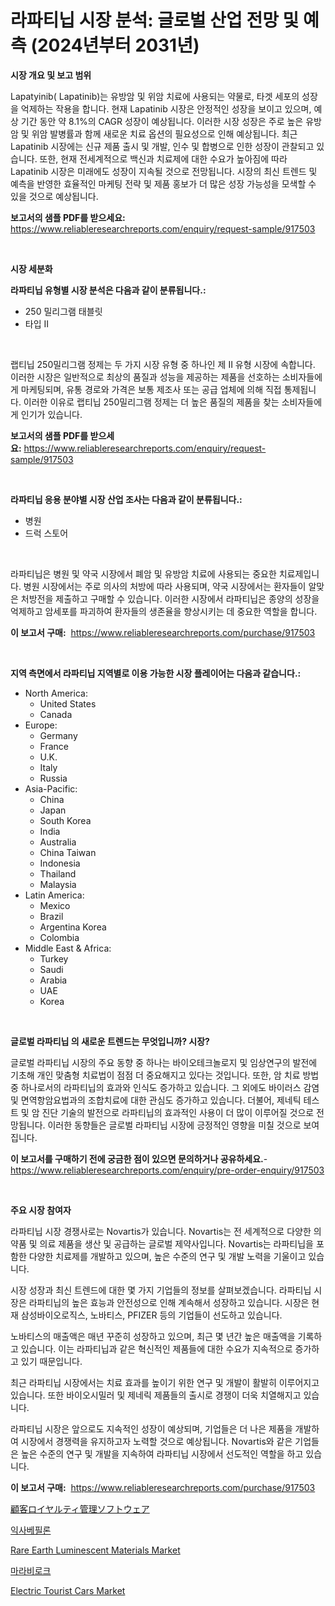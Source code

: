 <p><h1>라파티닙 시장 분석: 글로벌 산업 전망 및 예측 (2024년부터 2031년)</h1></p><p><strong>시장 개요 및 보고 범위</strong></p>
<p><p>Lapatyinib( Lapatinib)는 유방암 및 위암 치료에 사용되는 약물로, 타겟 세포의 성장을 억제하는 작용을 합니다. 현재 Lapatinib 시장은 안정적인 성장을 보이고 있으며, 예상 기간 동안 약 8.1%의 CAGR 성장이 예상됩니다. 이러한 시장 성장은 주로 높은 유방암 및 위암 발병률과 함께 새로운 치료 옵션의 필요성으로 인해 예상됩니다. 최근 Lapatinib 시장에는 신규 제품 출시 및 개발, 인수 및 합병으로 인한 성장이 관찰되고 있습니다. 또한, 현재 전세계적으로 백신과 치료제에 대한 수요가 높아짐에 따라 Lapatinib 시장은 미래에도 성장이 지속될 것으로 전망됩니다. 시장의 최신 트렌드 및 예측을 반영한 효율적인 마케팅 전략 및 제품 홍보가 더 많은 성장 가능성을 모색할 수 있을 것으로 예상됩니다.</p></p>
<p><strong>보고서의 샘플 PDF를 받으세요:</strong> <a href="https://www.reliableresearchreports.com/enquiry/request-sample/917503">https://www.reliableresearchreports.com/enquiry/request-sample/917503</a></p>
<p>&nbsp;</p>
<p><strong>시장 세분화</strong></p>
<p><strong>라파티닙 유형별 시장 분석은 다음과 같이 분류됩니다.:</strong></p>
<p><ul><li>250 밀리그램 태블릿</li><li>타입 II</li></ul></p>
<p>&nbsp;</p>
<p><p>랩티닙 250밀리그램 정제는 두 가지 시장 유형 중 하나인 제 II 유형 시장에 속합니다. 이러한 시장은 일반적으로 최상의 품질과 성능을 제공하는 제품을 선호하는 소비자들에게 마케팅되며, 유통 경로와 가격은 보통 제조사 또는 공급 업체에 의해 직접 통제됩니다. 이러한 이유로 랩티닙 250밀리그램 정제는 더 높은 품질의 제품을 찾는 소비자들에게 인기가 있습니다.</p></p>
<p><strong>보고서의 샘플 PDF를 받으세요:</strong>&nbsp;<a href="https://www.reliableresearchreports.com/enquiry/request-sample/917503">https://www.reliableresearchreports.com/enquiry/request-sample/917503</a></p>
<p>&nbsp;</p>
<p><strong> 라파티닙 응용 분야별 시장 산업 조사는 다음과 같이 분류됩니다.:</strong></p>
<p><ul><li>병원</li><li>드럭 스토어</li></ul></p>
<p>&nbsp;</p>
<p><p>라파티닙은 병원 및 약국 시장에서 폐암 및 유방암 치료에 사용되는 중요한 치료제입니다. 병원 시장에서는 주로 의사의 처방에 따라 사용되며, 약국 시장에서는 환자들이 알맞은 처방전을 제출하고 구매할 수 있습니다. 이러한 시장에서 라파티닙은 종양의 성장을 억제하고 암세포를 파괴하여 환자들의 생존율을 향상시키는 데 중요한 역할을 합니다.</p></p>
<p><strong>이 보고서 구매:</strong>&nbsp; <a href="https://www.reliableresearchreports.com/purchase/917503">https://www.reliableresearchreports.com/purchase/917503</a></p>
<p>&nbsp;</p>
<p><strong>지역 측면에서 라파티닙 지역별로 이용 가능한 시장 플레이어는 다음과 같습니다.:</strong></p>
<p><ul>
    <li>
        North America:
        <ul>
            <li>United States</li>
            <li>Canada</li>
        </ul>
    </li>
    <li>
        Europe:
        <ul>
            <li>Germany</li>
            <li>France</li>
            <li>U.K.</li>
            <li>Italy</li>
            <li>Russia</li>
        </ul>
    </li>
    <li>
        Asia-Pacific:
        <ul>
            <li>China</li>
            <li>Japan</li>
            <li>South Korea</li>
            <li>India</li>
            <li>Australia</li>
            <li>China Taiwan</li>
            <li>Indonesia</li>
            <li>Thailand</li>
            <li>Malaysia</li>
        </ul>
    </li>
    <li>
        Latin America:
        <ul>
            <li>Mexico</li>
            <li>Brazil</li>
            <li>Argentina Korea</li>
            <li>Colombia</li>
        </ul>
    </li>
    <li>
        Middle East & Africa:
        <ul>
            <li>Turkey</li>
            <li>Saudi</li>
            <li>Arabia</li>
            <li>UAE</li>
            <li>Korea</li>
        </ul>
    </li>
    </ul></p>
<p>&nbsp;</p>
<p><strong>글로벌 라파티닙 의 새로운 트렌드는 무엇입니까? 시장?</strong></p>
<p><p>글로벌 라파티닙 시장의 주요 동향 중 하나는 바이오테크놀로지 및 임상연구의 발전에 기초해 개인 맞춤형 치료법이 점점 더 중요해지고 있다는 것입니다. 또한, 암 치료 방법 중 하나로서의 라파티닙의 효과와 인식도 증가하고 있습니다. 그 외에도 바이러스 감염 및 면역항암요법과의 조합치료에 대한 관심도 증가하고 있습니다. 더불어, 제네틱 테스트 및 암 진단 기술의 발전으로 라파티닙의 효과적인 사용이 더 많이 이루어질 것으로 전망됩니다. 이러한 동향들은 글로벌 라파티닙 시장에 긍정적인 영향을 미칠 것으로 보여집니다.</p></p>
<p><strong>이 보고서를 구매하기 전에 궁금한 점이 있으면 문의하거나 공유하세요.</strong>- <a href="https://www.reliableresearchreports.com/enquiry/pre-order-enquiry/917503">https://www.reliableresearchreports.com/enquiry/pre-order-enquiry/917503</a></p>
<p>&nbsp;</p>
<p><strong>주요 시장 참여자</strong></p>
<p><p>라파티닙 시장 경쟁사로는 Novartis가 있습니다. Novartis는 전 세계적으로 다양한 의약품 및 의료 제품을 생산 및 공급하는 글로벌 제약사입니다. Novartis는 라파티닙을 포함한 다양한 치료제를 개발하고 있으며, 높은 수준의 연구 및 개발 노력을 기울이고 있습니다.</p><p>시장 성장과 최신 트렌드에 대한 몇 가지 기업들의 정보를 살펴보겠습니다. 라파티닙 시장은 라파티닙의 높은 효능과 안전성으로 인해 계속해서 성장하고 있습니다. 시장은 현재 삼성바이오로직스, 노바티스, PFIZER 등의 기업들이 선도하고 있습니다.</p><p>노바티스의 매출액은 매년 꾸준히 성장하고 있으며, 최근 몇 년간 높은 매출액을 기록하고 있습니다. 이는 라파티닙과 같은 혁신적인 제품들에 대한 수요가 지속적으로 증가하고 있기 때문입니다.</p><p>최근 라파티닙 시장에서는 치료 효과를 높이기 위한 연구 및 개발이 활발히 이루어지고 있습니다. 또한 바이오시밀러 및 제네릭 제품들의 출시로 경쟁이 더욱 치열해지고 있습니다.</p><p>라파티닙 시장은 앞으로도 지속적인 성장이 예상되며, 기업들은 더 나은 제품을 개발하여 시장에서 경쟁력을 유지하고자 노력할 것으로 예상됩니다. Novartis와 같은 기업들은 높은 수준의 연구 및 개발을 지속하여 라파티닙 시장에서 선도적인 역할을 하고 있습니다.</p></p>
<p><strong>이 보고서 구매:</strong>&nbsp;&nbsp;<a href="https://www.reliableresearchreports.com/purchase/917503">https://www.reliableresearchreports.com/purchase/917503</a></p>
<p><p><a href="https://github.com/mreklxf44233/Market-Research-Report-List-1/blob/main/2936618183329.md">顧客ロイヤルティ管理ソフトウェア</a></p><p><a href="https://github.com/oajzkywllm460/Market-Research-Report-List-1/blob/main/6921661183398.md">익사베필론</a></p><p><a href="https://issuu.com/reportprime-2/docs/rare-earth-luminescent-materials-market-size-2030.">Rare Earth Luminescent Materials Market</a></p><p><a href="https://github.com/vsr06p4p49/Market-Research-Report-List-1/blob/main/7827420183399.md">마라비로크</a></p><p><a href="https://issuu.com/reportprime-2/docs/electric-tourist-cars-market-size-2030.pptx">Electric Tourist Cars Market</a></p></p>
